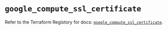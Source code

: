 # `google_compute_ssl_certificate`

Refer to the Terraform Registory for docs: [`google_compute_ssl_certificate`](https://registry.terraform.io/providers/hashicorp/google/5.7.0/docs/resources/compute_ssl_certificate).
